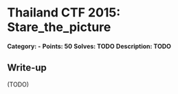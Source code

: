 # Thailand CTF 2015: Stare_the_picture

**Category: -**
**Points: 50**
**Solves: TODO**
**Description: TODO**

## Write-up

(TODO)